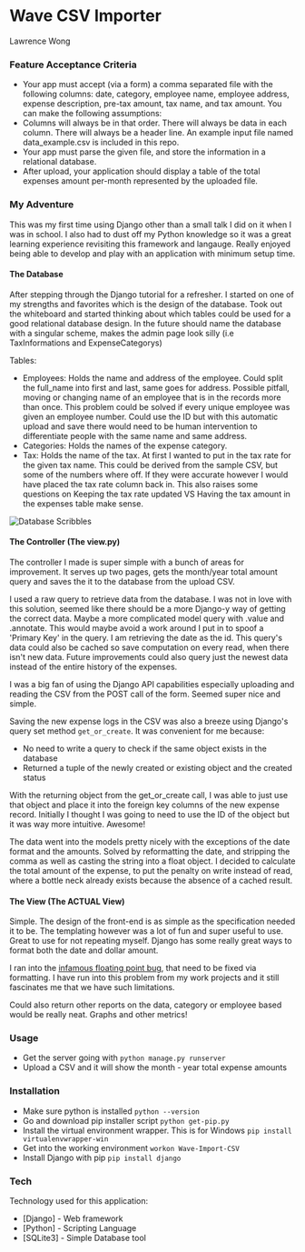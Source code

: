 # Wave CSV Importer
Lawrence Wong

### Feature Acceptance Criteria
- Your app must accept (via a form) a comma separated file with the following columns: date, category, employee name, employee address, expense description, pre-tax amount, tax name, and tax amount.
You can make the following assumptions:
- Columns will always be in that order.
There will always be data in each column.
There will always be a header line.
An example input file named data_example.csv is included in this repo.
- Your app must parse the given file, and store the information in a relational database.
- After upload, your application should display a table of the total expenses amount per-month represented by the uploaded file.

### My Adventure
This was my first time using Django other than a small talk I did on it when I was in school. I also had to dust off my Python knowledge so it was a great learning experience revisiting this framework and langauge. Really enjoyed being able to develop and play with an application with minimum setup time.

#### The Database
After stepping through the Django tutorial for a refresher. I started on one of my strengths and favorites which is the design of the database. Took out the whiteboard and started thinking about which tables could be used for a good relational database design. In the future should name the database with a singular scheme, makes the admin page look silly (i.e TaxInformations and ExpenseCategorys)

Tables:
- Employees: Holds the name and address of the employee. Could split the full_name into first and last, same goes for address. Possible pitfall, moving or changing name of an employee that is in the records more than once. This problem could be solved if every unique employee was given an employee number. Could use the ID but with this automatic upload and save there would need to be human intervention to differentiate people with the same name and same address.
- Categories: Holds the names of the expense category.
- Tax: Holds the name of the tax. At first I wanted to put in the tax rate for the given tax name. This could be derived from the sample CSV, but some of the numbers where off. If they were accurate however I would have placed the tax rate column back in. This also raises some questions on Keeping the tax rate updated VS Having the tax amount in the expenses table make sense.

![Database Scribbles](https://raw.githubusercontent.com/lawrencewong/se-challenge/master/DatabaseScribbles.jpg )

#### The Controller (The view.py)
The controller I made is super simple with a bunch of areas for improvement. It serves up two pages, gets the month/year total amount query and saves the it to the database from the upload CSV.

I used a raw query to retrieve data from the database. I was not in love with this solution, seemed like there should be a more Django-y way of getting the correct data. Maybe a more complicated model query with .value and .annotate. This would maybe avoid a work around I put in to spoof a 'Primary Key' in the query. I am retrieving the date as the id. This query's data could also be cached so save computation on every read, when there isn't new data. Future improvements could also query just the newest data instead of the entire history of the expenses.

I was a big fan of using the Django API capabilities especially uploading and reading the CSV from the POST call of the form. Seemed super nice and simple.

Saving the new expense logs in the CSV was also a breeze using Django's query set method ```get_or_create```. It was convenient for me because:
- No need to write a query to check if the same object exists in the database
- Returned a tuple of the newly created or existing object and the created status

With the returning object from the get_or_create call, I was able to just use that object and place it into the foreign key columns of the new expense record. Initially I thought I was going to need to use the ID of the object but it was way more intuitive. Awesome!

The data went into the models pretty nicely with the exceptions of the date format and the amounts. Solved by reformatting the date, and stripping the comma as well as casting the string into a float object. I decided to calculate the total amount of the expense, to put the penalty on write instead of read, where a bottle neck already exists because the absence of a cached result.

#### The View (The ACTUAL View)
Simple. The design of the front-end is as simple as the specification needed it to be. The templating however was a lot of fun and super useful to use. Great to use for not repeating myself. Django has some really great ways to format both the date and dollar amount.

I ran into the [infamous floating point bug](https://docs.python.org/2/tutorial/floatingpoint.html#representation-error), that need to be fixed via formatting. I have run into this problem from my work projects and it still fascinates me that we have such limitations.

Could also return other reports on the data, category or employee based would be really neat. Graphs and other metrics!

### Usage
- Get the server going with ```python manage.py runserver```
- Upload a CSV and it will show the month - year total expense amounts



### Installation
- Make sure python is installed ```python --version```
- Go and download pip installer script ```python get-pip.py```
- Install the virtual environment wrapper. This is for Windows ```pip install virtualenvwrapper-win```
- Get into the working environment ```workon Wave-Import-CSV```
- Install Django with pip ```pip install django```

### Tech
Technology used for this application:
* [Django] - Web framework
* [Python] - Scripting Language
* [SQLite3] - Simple Database tool

